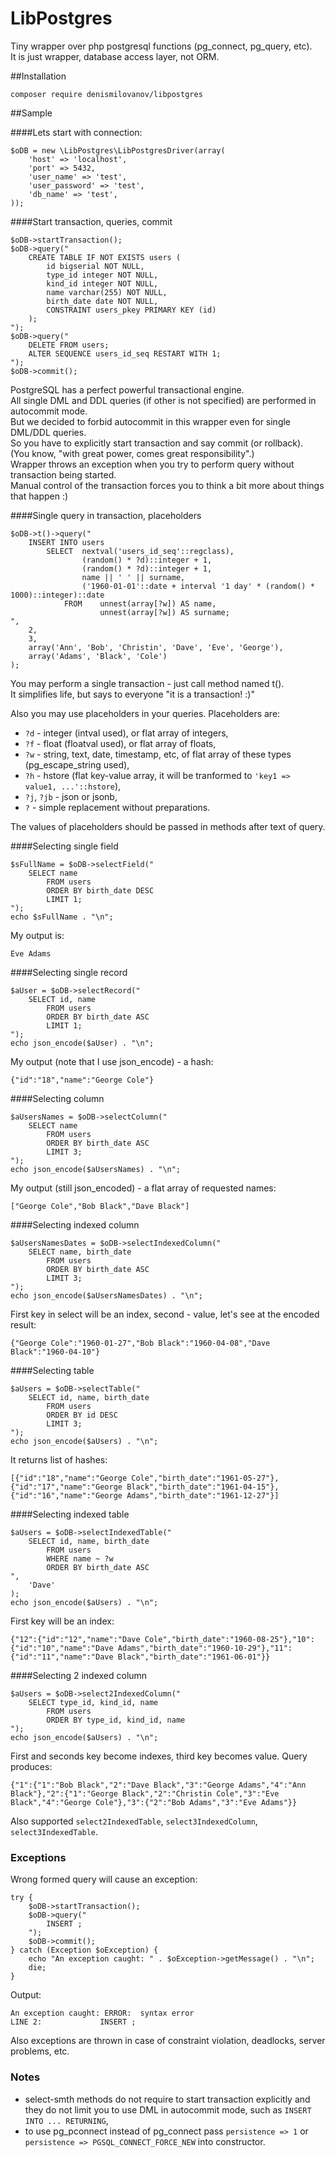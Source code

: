 LibPostgres
===========

Tiny wrapper over php postgresql functions (pg_connect, pg_query, etc).  
It is just wrapper, database access layer, not ORM.

##Installation

    composer require denismilovanov/libpostgres

##Sample


####Lets start with connection:

    $oDB = new \LibPostgres\LibPostgresDriver(array(
        'host' => 'localhost',
        'port' => 5432,
        'user_name' => 'test',
        'user_password' => 'test',
        'db_name' => 'test',
    ));

####Start transaction, queries, commit

    $oDB->startTransaction();
    $oDB->query("
        CREATE TABLE IF NOT EXISTS users (
            id bigserial NOT NULL,
            type_id integer NOT NULL,
            kind_id integer NOT NULL,
            name varchar(255) NOT NULL,
            birth_date date NOT NULL,
            CONSTRAINT users_pkey PRIMARY KEY (id)
        );
    ");
    $oDB->query("
        DELETE FROM users;
        ALTER SEQUENCE users_id_seq RESTART WITH 1;
    ");
    $oDB->commit();

PostgreSQL has a perfect powerful transactional engine.  
All single DML and DDL queries (if other is not specified) are performed in autocommit mode.  
But we decided to forbid autocommit in this wrapper even for single DML/DDL queries.  
So you have to explicitly start transaction and say commit (or rollback).  
(You know, "with great power, comes great responsibility".)  
Wrapper throws an exception when you try to perform query without transaction being started.  
Manual control of the transaction forces you to think a bit more about things that happen :)  

####Single query in transaction, placeholders

    $oDB->t()->query("
        INSERT INTO users
            SELECT  nextval('users_id_seq'::regclass),
                    (random() * ?d)::integer + 1,
                    (random() * ?d)::integer + 1,
                    name || ' ' || surname,
                    ('1960-01-01'::date + interval '1 day' * (random() * 1000)::integer)::date
                FROM    unnest(array[?w]) AS name,
                        unnest(array[?w]) AS surname;
    ",
        2,
        3,
        array('Ann', 'Bob', 'Christin', 'Dave', 'Eve', 'George'),
        array('Adams', 'Black', 'Cole')
    );

You may perform a single transaction - just call method named t().  
It simplifies life, but says to everyone "it is a transaction! :)"

Also you may use placeholders in your queries.
Placeholders are:
* `?d` - integer (intval used), or flat array of integers,
* `?f` - float (floatval used), or flat array of floats,
* `?w` - string, text, date, timestamp, etc, of flat array of these types (pg_escape_string used),
* `?h` - hstore (flat key-value array, it will be tranformed to `'key1 => value1, ...'::hstore`),
* `?j`, `?jb` - json or jsonb,
* `?` - simple replacement without preparations.

The values of placeholders should be passed in methods after text of query.

####Selecting single field

    $sFullName = $oDB->selectField("
        SELECT name
            FROM users
            ORDER BY birth_date DESC
            LIMIT 1;
    ");
    echo $sFullName . "\n";

My output is:

    Eve Adams

####Selecting single record

    $aUser = $oDB->selectRecord("
        SELECT id, name
            FROM users
            ORDER BY birth_date ASC
            LIMIT 1;
    ");
    echo json_encode($aUser) . "\n";

My output (note that I use json_encode) - a hash:

    {"id":"18","name":"George Cole"}

####Selecting column

    $aUsersNames = $oDB->selectColumn("
        SELECT name
            FROM users
            ORDER BY birth_date ASC
            LIMIT 3;
    ");
    echo json_encode($aUsersNames) . "\n";

My output (still json_encoded) - a flat array of requested names:

    ["George Cole","Bob Black","Dave Black"]

####Selecting indexed column

    $aUsersNamesDates = $oDB->selectIndexedColumn("
        SELECT name, birth_date
            FROM users
            ORDER BY birth_date ASC
            LIMIT 3;
    ");
    echo json_encode($aUsersNamesDates) . "\n";

First key in select will be an index, second - value, let's see at the encoded result:

    {"George Cole":"1960-01-27","Bob Black":"1960-04-08","Dave Black":"1960-04-10"}

####Selecting table

    $aUsers = $oDB->selectTable("
        SELECT id, name, birth_date
            FROM users
            ORDER BY id DESC
            LIMIT 3;
    ");
    echo json_encode($aUsers) . "\n";

It returns list of hashes:

    [{"id":"18","name":"George Cole","birth_date":"1961-05-27"},{"id":"17","name":"George Black","birth_date":"1961-04-15"},{"id":"16","name":"George Adams","birth_date":"1961-12-27"}]

####Selecting indexed table

    $aUsers = $oDB->selectIndexedTable("
        SELECT id, name, birth_date
            FROM users
            WHERE name ~ ?w
            ORDER BY birth_date ASC
    ",
        'Dave'
    );
    echo json_encode($aUsers) . "\n";

First key will be an index:

    {"12":{"id":"12","name":"Dave Cole","birth_date":"1960-08-25"},"10":{"id":"10","name":"Dave Adams","birth_date":"1960-10-29"},"11":{"id":"11","name":"Dave Black","birth_date":"1961-06-01"}}

####Selecting 2 indexed column

    $aUsers = $oDB->select2IndexedColumn("
        SELECT type_id, kind_id, name
            FROM users
            ORDER BY type_id, kind_id, name
    ");
    echo json_encode($aUsers) . "\n";

First and seconds key become indexes, third key becomes value. Query produces:

    {"1":{"1":"Bob Black","2":"Dave Black","3":"George Adams","4":"Ann Black"},"2":{"1":"George Black","2":"Christin Cole","3":"Eve Black","4":"George Cole"},"3":{"2":"Bob Adams","3":"Eve Adams"}}

Also supported `select2IndexedTable`, `select3IndexedColumn`, `select3IndexedTable`.

### Exceptions

Wrong formed query will cause an exception:

    try {
        $oDB->startTransaction();
        $oDB->query("
            INSERT ;
        ");
        $oDB->commit();
    } catch (Exception $oException) {
        echo "An exception caught: " . $oException->getMessage() . "\n";
        die;
    }

Output:

    An exception caught: ERROR:  syntax error
    LINE 2:             INSERT ;

Also exceptions are thrown in case of constraint violation, deadlocks, server problems, etc.

### Notes

* select-smth methods do not require to start transaction explicitly and they do not limit you to use DML in autocommit mode, such as `INSERT INTO ... RETURNING`,
* to use pg_pconnect instead of pg_connect pass `persistence => 1` or `persistence => PGSQL_CONNECT_FORCE_NEW` into constructor.
